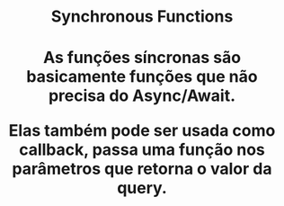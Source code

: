 <div align="center">
  <h1>Synchronous Functions<h1>
  <p>As funções síncronas são basicamente funções que não precisa do Async/Await.</p>
  <p>Elas também pode ser usada como callback, passa uma função nos parâmetros que retorna o valor da query.</p>
</div>